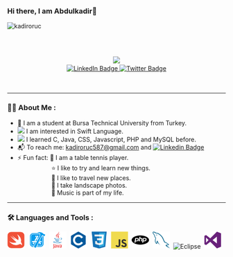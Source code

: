 ### Hi there, I am Abdulkadir👋
<p align="left"> <img src="https://komarev.com/ghpvc/?username=kadiroruc&label=Profile%20views&color=ff0f32&style=flat" alt="kadiroruc" /> </p>

<br><br>



<div id="header" align="center">
<img src="https://media.giphy.com/media/zhYSVCirREeIZtONCI/giphy.gif" width="200"/>
</div>




<div id="badges"  align="center">
  <a href="https://www.linkedin.com/in/abdulkadir-oru%C3%A7-6aaa03223/">
    <img src="https://img.shields.io/badge/LinkedIn-black?style=for-the-badge&logo=linkedin&logoColor=white" alt="LinkedIn Badge"/>

  <a href="https://twitter.com/Kadir_587?t=WwHrDKuT-zgtyq2T90LTQw&s=09">
    <img src="https://img.shields.io/badge/Twitter-black?style=for-the-badge&logo=twitter&logoColor=white" alt="Twitter Badge"/>
  </a>
</div>
  <br><br>
  
---
 



### :man_technologist: About Me :
 
  - :school: I am a student at Bursa Technical University from Turkey.
  - <img src="https://media.giphy.com/media/3oKIPic2BnoVZkRla8/giphy.gif?cid=ecf05e47c0sfv41q6nyebtdfw4ztpj7oao1tdg3vczfp7e2e&ep=v1_stickers_search&rid=giphy.gif&ct=s" width="20">  I am interested in Swift Language.
  - <img src="https://media.giphy.com/media/FLh0clsMqjbLB9jISi/giphy.gif" width="20"> I learned C, Java, CSS, Javascript, PHP and MySQL before.
  - 📬 To reach me: kadiroruc587@gmail.com and  [![Linkedin Badge](https://img.shields.io/badge/-LINKEDIN-black?style=flat&logo=Linkedin&logoColor=white)](https://www.linkedin.com/in/abdulkadir-oru%C3%A7-6aaa03223/)
  - ⚡ Fun fact: 🏓 I am a table tennis player. <br>
  &emsp;&emsp;&emsp;&emsp;&emsp;&nbsp;&nbsp;⭐ I like to try and learn new things. <br>
  &emsp;&emsp;&emsp;&emsp;&emsp;&nbsp;&nbsp;🌆 I like to travel new places. <br>
  &emsp;&emsp;&emsp;&emsp;&emsp;&nbsp;&nbsp;🌄 I take landscape photos. <br>
  &emsp;&emsp;&emsp;&emsp;&emsp;&nbsp;&nbsp;🎵 Music is part of my life. <br>
  

---

### :hammer_and_wrench: Languages and Tools :
  <div>
    <img src="https://github.com/devicons/devicon/blob/master/icons/swift/swift-original.svg" title="Swift" alt="Swift" width="40" height="40"/>&nbsp;
    <img src="https://github.com/devicons/devicon/blob/master/icons/xcode/xcode-plain.svg" title="Xcode" alt="Xcode" width="40" height="40"/>&nbsp;
    <img src="https://github.com/devicons/devicon/blob/master/icons/java/java-original-wordmark.svg" title="Java" alt="Java" width="40" height="40"/>&nbsp;
    <img src="https://github.com/devicons/devicon/blob/master/icons/c/c-plain.svg" title="C" alt="C" width="40" height="40"/>&nbsp;
    <img src="https://github.com/devicons/devicon/blob/master/icons/css3/css3-original.svg" title="CSS" alt="CSS" width="40" height="40"/>&nbsp;
    <img src="https://github.com/devicons/devicon/blob/master/icons/javascript/javascript-original.svg" title="Javascript" alt="Javascript" width="40" height="40"/>&nbsp;
    <img src="https://github.com/devicons/devicon/blob/master/icons/php/php-plain.svg" title="PHP" alt="PHP" width="40" height="40"/>&nbsp;
    <img src="https://github.com/devicons/devicon/blob/master/icons/mysql/mysql-original.svg" title="MySQL" alt="MySQL" width="40" height="40"/>&nbsp;
    <img src="https://cdn.cdnlogo.com/logos/e/57/eclipse.svg" title="Eclipse" alt="Eclipse" width="40" height="40"/>&nbsp;
    <img src="https://github.com/devicons/devicon/blob/master/icons/visualstudio/visualstudio-plain.svg" title="VS Code" alt="VS Code" width="40" height="40"/>&nbsp;
    

  
</div>
